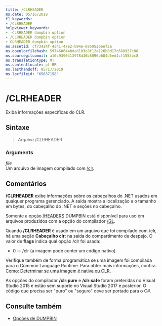 ```yaml
---
title: /CLRHEADER
ms.date: 05/16/2019
f1_keywords:
- /CLRHEADER
helpviewer_keywords:
- -CLRHEADER dumpbin option
- /CLRHEADER dumpbin option
- CLRHEADER dumpbin option
ms.assetid: cf73424f-4541-47e2-b94e-69b95266ef2a
ms.openlocfilehash: 5974606448dad103c8f12a126b8d17c688927c88
ms.sourcegitcommit: a10c9390413978d36b8096b684d5ed4cf1553bc8
ms.translationtype: MT
ms.contentlocale: pt-BR
ms.lasthandoff: 05/17/2019
ms.locfileid: "65837158"
---
```

# <a name="clrheader"></a>/CLRHEADER

Exiba informações específicas do CLR.

## <a name="syntax"></a>Sintaxe

> *Arquivo* /CLRHEADER

### <a name="arguments"></a>Arguments

*file*<br/>
Um arquivo de imagem compilado com [/clr](clr-common-language-runtime-compilation.md).

## <a name="remarks"></a>Comentários

**/CLRHEADER** exibe informações sobre os cabeçalhos do .NET usados em qualquer programa gerenciado. A saída mostra a localização e o tamanho em bytes, do cabeçalho do .NET e seções no cabeçalho.

Somente a opção [/HEADERS](headers.md) DUMPBIN está disponível para uso em arquivos produzidos com a opção do compilador [/GL](gl-whole-program-optimization.md).

Quando **/CLRHEADER** é usado em um arquivo que foi compilado com /clr, há uma seção **Cabeçalho clr:** na saída do compartimento de despejo. O valor de **flags** indica qual opção /clr foi usada:

- 0 -- /clr (a imagem pode conter um código nativo).

Verifique também de forma programática se uma imagem foi compilada para o Common Language Runtime.  Para obter mais informações, confira [Como: Determinar se uma imagem é nativa ou CLR](../../dotnet/how-to-determine-if-an-image-is-native-or-clr.md).

As opções do compilador **/clr:pure** e **/clr:safe** foram preteridas no Visual Studio 2015 e estão sem suporte no Visual Studio 2017 e posterior. O código que precisa ser "puro" ou "seguro" deve ser portado para o C#.

## <a name="see-also"></a>Consulte também

- [Opções de DUMPBIN](dumpbin-options.md)
